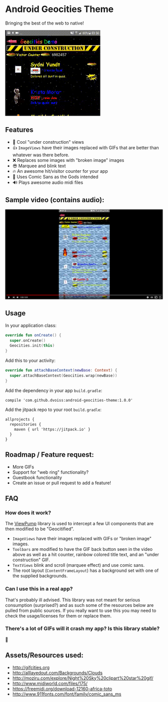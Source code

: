 # Android Geocities Theme

Bringing the best of the web to native!

<img src="https://github.com/dvoiss/android-geocities-theme/blob/master/art/sample.gif"/>

## Features

* 🚧 Cool "under construction" views
* 👍 `ImageViews` have their images replaced with GIFs that are better than whatever was there before.
* ❌ Replaces some images with "broken image" images
* 😎 Marquee and blink text
* 🔥 An awesome hit/visitor counter for your app
* 🙏 Uses Comic Sans as the Gods intended
* 🔊 Plays awesome audio midi files

## Sample video (contains audio):

[![Sample Video](https://github.com/dvoiss/android-geocities-theme/blob/master/art/sample.png)](https://youtu.be/gF9O9lXn3pc)

## Usage

In your application class:

```kotlin
override fun onCreate() {
  super.onCreate()
  Geocities.init(this)
}
```

Add this to your activity:

```kotlin
override fun attachBaseContext(newBase: Context) {
  super.attachBaseContext(Geocities.wrap(newBase))
}
```

Add the dependency in your app `build.gradle`:

```
compile 'com.github.dvoiss:android-geocities-theme:1.0.0'
```

Add the jitpack repo to your root `build.gradle`:

```
allprojects {
  repositories {
    maven { url 'https://jitpack.io' }
  }
}
```

## Roadmap / Feature request:

* More GIFs
* Support for "web ring" functionality?
* Guestbook functionality
* Create an issue or pull request to add a feature!

## FAQ

### How does it work?

The [ViewPump](https://github.com/InflationX/ViewPump) library is used to intercept a few UI components that are then modified to be "Geocitified".

* `ImageViews` have their images replaced with GIFs or "broken image" images.
* `Toolbars` are modified to have the GIF back button seen in the video above as well as a hit counter, rainbow colored title text, and an "under construction" GIF.
* `TextViews` blink and scroll (marquee effect) and use comic sans.
* The root layout (`ContentFrameLayout`) has a background set with one of the supplied backgrounds.

### Can I use this in a real app?

That's probably ill advised. This library was not meant for serious consumption (surprised?) and as such some of the resources below are pulled from public sources. If you really want to use this you may need to check the usage/licenses for them or replace them.

### There's a lot of GIFs will it crash my app? Is this library stable?

🤷

## Assets/Resources used:

* http://gifcities.org
* http://alllayedout.com/Backgrounds/Clouds
* http://moziru.com/explore/Night%20Sky%20clipart%20star%20gif/
* http://www.midiworld.com/files/175/
* https://freemidi.org/download-12160-africa-toto
* http://www.911fonts.com/font/family/comic_sans_ms
